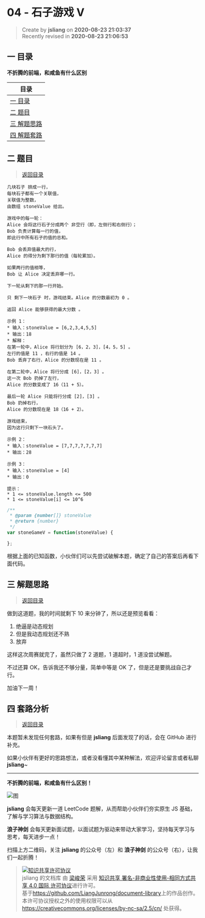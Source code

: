 04 - 石子游戏 V
===

> Create by **jsliang** on **2020-08-23 21:03:37**  
> Recently revised in **2020-08-23 21:06:53**

## <a name="chapter-one" id="chapter-one"></a>一 目录

**不折腾的前端，和咸鱼有什么区别**

| 目录 |
| --- |
| [一 目录](#chapter-one) |
| <a name="catalog-chapter-two" id="catalog-chapter-two"></a>[二 题目](#chapter-two) |
| <a name="catalog-chapter-three" id="catalog-chapter-three"></a>[三 解题思路](#chapter-three) |
| <a name="catalog-chapter-four" id="catalog-chapter-four"></a>[四 解题套路](#chapter-four) |

## <a name="chapter-two" id="chapter-two"></a>二 题目

> [返回目录](#chapter-one)

```
几块石子 排成一行，
每块石子都有一个关联值，
关联值为整数，
由数组 stoneValue 给出。

游戏中的每一轮：
Alice 会将这行石子分成两个 非空行（即，左侧行和右侧行）；
Bob 负责计算每一行的值，
即此行中所有石子的值的总和。

Bob 会丢弃值最大的行，
Alice 的得分为剩下那行的值（每轮累加）。

如果两行的值相等，
Bob 让 Alice 决定丢弃哪一行。

下一轮从剩下的那一行开始。

只 剩下一块石子 时，游戏结束。Alice 的分数最初为 0 。

返回 Alice 能够获得的最大分数 。

示例 1：
* 输入：stoneValue = [6,2,3,4,5,5]
* 输出：18
* 解释：
在第一轮中，Alice 将行划分为 [6，2，3]，[4，5，5] 。
左行的值是 11 ，右行的值是 14 。
Bob 丢弃了右行，Alice 的分数现在是 11 。

在第二轮中，Alice 将行分成 [6]，[2，3] 。
这一次 Bob 扔掉了左行，
Alice 的分数变成了 16（11 + 5）。

最后一轮 Alice 只能将行分成 [2]，[3] 。
Bob 扔掉右行，
Alice 的分数现在是 18（16 + 2）。

游戏结束，
因为这行只剩下一块石头了。

示例 2：
* 输入：stoneValue = [7,7,7,7,7,7,7]
* 输出：28

示例 3：
* 输入：stoneValue = [4]
* 输出：0

提示：
* 1 <= stoneValue.length <= 500
* 1 <= stoneValue[i] <= 10^6
```

```js
/**
 * @param {number[]} stoneValue
 * @return {number}
 */
var stoneGameV = function(stoneValue) {

};
```

根据上面的已知函数，小伙伴们可以先尝试破解本题，确定了自己的答案后再看下面代码。

## <a name="chapter-three" id="chapter-three"></a>三 解题思路

> [返回目录](#chapter-one)

做到这道题，我的时间就剩下 10 来分钟了，所以还是预览看看：

1. 绝逼是动态规划
2. 但是我动态规划还不熟
3. 放弃

这样这次周赛就完了，虽然只做了 2 道题，1 道超时，1 道没尝试解题。

不过还算 OK，告诉我还不够分量，简单中等是 OK 了，但是还是要挑战自己才行。

加油下一周！

## <a name="chapter-four" id="chapter-four"></a>四 套路分析

> [返回目录](#chapter-one)

本题暂未发现任何套路，如果有但是 **jsliang** 后面发现了的话，会在 GitHub 进行补充。

如果小伙伴有更好的思路想法，或者没看懂其中某种解法，欢迎评论留言或者私聊 **jsliang**~

---

**不折腾的前端，和咸鱼有什么区别！**

![图](https://github.com/LiangJunrong/document-library/blob/master/public-repertory/img/z-index-small.png?raw=true)

**jsliang** 会每天更新一道 LeetCode 题解，从而帮助小伙伴们夯实原生 JS 基础，了解与学习算法与数据结构。

**浪子神剑** 会每天更新面试题，以面试题为驱动来带动大家学习，坚持每天学习与思考，每天进步一点！

扫描上方二维码，关注 **jsliang** 的公众号（左）和 **浪子神剑** 的公众号（右），让我们一起折腾！

> <a rel="license" href="http://creativecommons.org/licenses/by-nc-sa/4.0/"><img alt="知识共享许可协议" style="border-width:0" src="https://i.creativecommons.org/l/by-nc-sa/4.0/88x31.png" /></a><br /><span xmlns:dct="http://purl.org/dc/terms/" property="dct:title">jsliang 的文档库</span> 由 <a xmlns:cc="http://creativecommons.org/ns#" href="https://github.com/LiangJunrong/document-library" property="cc:attributionName" rel="cc:attributionURL">梁峻荣</a> 采用 <a rel="license" href="http://creativecommons.org/licenses/by-nc-sa/4.0/">知识共享 署名-非商业性使用-相同方式共享 4.0 国际 许可协议</a>进行许可。<br />基于<a xmlns:dct="http://purl.org/dc/terms/" href="https://github.com/LiangJunrong/document-library" rel="dct:source">https://github.com/LiangJunrong/document-library</a>上的作品创作。<br />本许可协议授权之外的使用权限可以从 <a xmlns:cc="http://creativecommons.org/ns#" href="https://creativecommons.org/licenses/by-nc-sa/2.5/cn/" rel="cc:morePermissions">https://creativecommons.org/licenses/by-nc-sa/2.5/cn/</a> 处获得。
